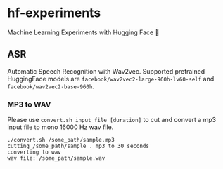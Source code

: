 # hf-experiments
Machine Learning Experiments with Hugging Face 🤗

## ASR
Automatic Speech Recognition with Wav2vec. Supported pretrained HuggingFace models are `facebook/wav2vec2-large-960h-lv60-self` and `facebook/wav2vec2-base-960h`.

### MP3 to WAV
Please use `convert.sh input_file [duration]` to cut and convert a mp3 input file to mono 16000 Hz wav file.
```
./convert.sh /some_path/sample.mp3
cutting /some_path/sample . mp3 to 30 seconds
converting to wav
wav file: /some_path/sample.wav
```